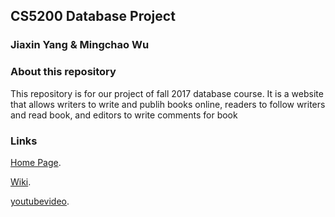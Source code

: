 ## CS5200 Database Project
### Jiaxin Yang & Mingchao Wu

### About this repository

This repository is for our project of fall 2017 database course.
It is a website that allows writers to write and publih books online, readers to follow writers and read book, and editors to write comments for book

### Links

[Home Page](https://cs5200-fall-2017.herokuapp.com/).

[Wiki](https://github.com/Jason-Jiaxin/cs5200-fall-2017-yang-jiaxin-wu-mingchao/wiki).

[youtubevideo](https://www.youtube.com/watch?v=Tl-UXb_tpLA&feature=youtu.be).
